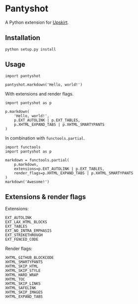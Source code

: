 Pantyshot
=========

A Python extension for [Upskirt][1].

 [1]: https://github.com/tanoku/upskirt


Installation
------------

    python setup.py install


Usage
-----

    import pantyshot

    pantyshot.markdown('Hello, world!')

With extensions and render flags.

    import pantyshot as p

    p.markdown(
        'Hello, world!',
        p.EXT_AUTOLINK | p.EXT_TABLES,
        p.XHTML_EXPAND_TABS | p.XHTML_SMARTYPANTS
    )

In combination with `functools.partial`.

    import functools
    import pantyshot as p

    markdown = functools.partial(
        p.markdown,
        extensions=p.EXT_AUTOLINK | p.EXT_TABLES,
        render_flags=p.XHTML_EXPAND_TABS | p.XHTML_SMARTYPANTS
    )
    markdown('Awesome!')


Extensions & render flags
-------------------------

Extensions:

    EXT_AUTOLINK
    EXT_LAX_HTML_BLOCKS
    EXT_TABLES
    EXT_NO_INTRA_EMPHASIS
    EXT_STRIKETHROUGH
    EXT_FENCED_CODE

Render flags:

    XHTML_GITHUB_BLOCKCODE
    XHTML_SMARTYPANTS
    XHTML_SKIP_HTML
    XHTML_SKIP_STYLE
    XHTML_HARD_WRAP
    XHTML_TOC
    XHTML_SKIP_LINKS
    XHTML_SAFELINK
    XHTML_SKIP_IMAGES
    XHTML_EXPAND_TABS
